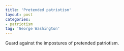 ```yaml
---
title: 'Pretended patriotism'
layout: post
categories:
- patriotism
tag: 'George Washington'
---
```


Guard against the impostures of pretended patriotism.